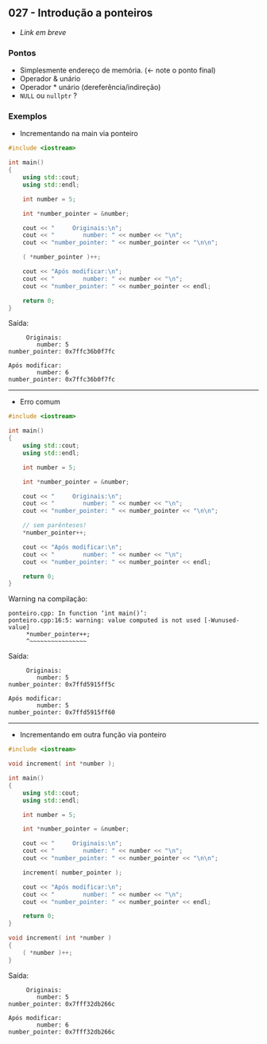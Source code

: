 ## 027 - Introdução a ponteiros

- *Link em breve*

### Pontos

- Simplesmente endereço de memória. (<- note o ponto final)
- Operador & unário
- Operador * unário (dereferência/indireção)
- `NULL` ou `nullptr` ?

### Exemplos

- Incrementando na main via ponteiro

```cpp
#include <iostream>

int main()
{
    using std::cout;
    using std::endl;

    int number = 5;

    int *number_pointer = &number;

    cout << "     Originais:\n";
    cout << "        number: " << number << "\n";
    cout << "number_pointer: " << number_pointer << "\n\n";

    ( *number_pointer )++;

    cout << "Após modificar:\n";
    cout << "        number: " << number << "\n";
    cout << "number_pointer: " << number_pointer << endl;

    return 0;
}
```

Saída:

```
     Originais:
        number: 5
number_pointer: 0x7ffc36b0f7fc

Após modificar:
        number: 6
number_pointer: 0x7ffc36b0f7fc
```

---

- Erro comum

```cpp
#include <iostream>

int main()
{
    using std::cout;
    using std::endl;

    int number = 5;

    int *number_pointer = &number;

    cout << "     Originais:\n";
    cout << "        number: " << number << "\n";
    cout << "number_pointer: " << number_pointer << "\n\n";

    // sem parênteses!
    *number_pointer++;

    cout << "Após modificar:\n";
    cout << "        number: " << number << "\n";
    cout << "number_pointer: " << number_pointer << endl;

    return 0;
}

```

Warning na compilação:

```
ponteiro.cpp: In function ‘int main()’:
ponteiro.cpp:16:5: warning: value computed is not used [-Wunused-value]
     *number_pointer++;
     ^~~~~~~~~~~~~~~~~
```

Saída:

```
     Originais:
        number: 5
number_pointer: 0x7ffd5915ff5c

Após modificar:
        number: 5
number_pointer: 0x7ffd5915ff60
```

---

- Incrementando em outra função via ponteiro

```cpp
#include <iostream>

void increment( int *number );

int main()
{
    using std::cout;
    using std::endl;

    int number = 5;

    int *number_pointer = &number;

    cout << "     Originais:\n";
    cout << "        number: " << number << "\n";
    cout << "number_pointer: " << number_pointer << "\n\n";

    increment( number_pointer );

    cout << "Após modificar:\n";
    cout << "        number: " << number << "\n";
    cout << "number_pointer: " << number_pointer << endl;

    return 0;
}

void increment( int *number )
{
    ( *number )++;
}

```

Saída:

```
     Originais:
        number: 5
number_pointer: 0x7fff32db266c

Após modificar:
        number: 6
number_pointer: 0x7fff32db266c
```
